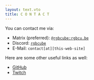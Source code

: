 ```yaml
---
layout: text.vto
title: C O N T A C T
---
```


You can contact me via:

- Matrix (preferred):
  [`@rgbcube:rgbcu.be`](https://matrix.to/#/@rgbcube:rgbcu.be)
- Discord: [`rgbcube`](https://discord.com/users/512640455834337290)
- E-Mail: <a id="bot-block">`contact[at][this-web-site]`</a>

Here are some other useful links as well:

- [GitHub](https://github.com/RGBCube)
- [Twitch](https://www.twitch.tv/rgbcube)

<!-- - [X](https://x.com/HSVSphere) -->

<script>
  const real = [
    [20, 22], // ma
    [18, 20], // il
    [16, 18], // to
    [22, 23], // :
    [12, 15], // con
    [8,  12], // tact
    [15, 16], // @
    [4,   7], // rgb
    [12, 13], // c
    [1,   2], // u
    [0,   1], // .
    [2,   4], // be
  ].map(([start, end]) => ".ubergbetactcon@toilma:".substring(start, end))
   .join("");

  const element = document.getElementById("bot-block");
  element.href = real;
  element.children[0].textContent = real.substring(7);
</script>
